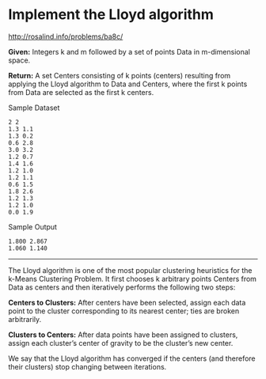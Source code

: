 # Implement the Lloyd algorithm
http://rosalind.info/problems/ba8c/

**Given:** Integers k and m followed by a set of points Data in m-dimensional space.

**Return:** A set Centers consisting of k points (centers) resulting from applying the Lloyd algorithm to Data and Centers, where the first k points from Data are selected as the first k centers.

Sample Dataset
```
2 2
1.3 1.1
1.3 0.2
0.6 2.8
3.0 3.2
1.2 0.7
1.4 1.6
1.2 1.0
1.2 1.1
0.6 1.5
1.8 2.6
1.2 1.3
1.2 1.0
0.0 1.9
```

Sample Output
```
1.800 2.867
1.060 1.140
```
-----------
The Lloyd algorithm is one of the most popular clustering heuristics for the k-Means Clustering Problem. It first chooses k arbitrary points Centers from Data as centers and then iteratively performs the following two steps:

**Centers to Clusters:** After centers have been selected, assign each data point to the cluster corresponding to its nearest center; ties are broken arbitrarily. 

**Clusters to Centers:** After data points have been assigned to clusters, assign each cluster’s center of gravity to be the cluster’s new center.

We say that the Lloyd algorithm has converged if the centers (and therefore their clusters) stop changing between iterations. 